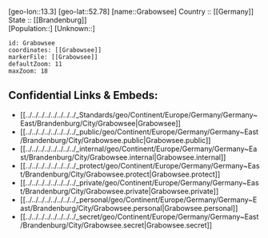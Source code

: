 ﻿---
location: [52.78,13.3] 
mapzoom: [7,12] 
mapmarker: city 
type: City
tags:
- geo/City


SpocWebEntityId: 30530
isDeleted: false
confidential: public

---
[geo-lon::13.3] 
[geo-lat::52.78] 
[name::Grabowsee] 
Country :: [[Germany]]  
State :: [[Brandenburg]]  
[Population::] 
[Unknown::] 


```leaflet
id: Grabowsee
coordinates: [[Grabowsee]] 
markerFile: [[Grabowsee]] 
defaultZoom: 11 
maxZoom: 18
```


## Confidential Links & Embeds: 
- [[../../../../../../../../_Standards/geo/Continent/Europe/Germany/Germany~East/Brandenburg/City/Grabowsee|Grabowsee]] 
- [[../../../../../../../../_public/geo/Continent/Europe/Germany/Germany~East/Brandenburg/City/Grabowsee.public|Grabowsee.public]] 
- [[../../../../../../../../_internal/geo/Continent/Europe/Germany/Germany~East/Brandenburg/City/Grabowsee.internal|Grabowsee.internal]] 
- [[../../../../../../../../_protect/geo/Continent/Europe/Germany/Germany~East/Brandenburg/City/Grabowsee.protect|Grabowsee.protect]] 
- [[../../../../../../../../_private/geo/Continent/Europe/Germany/Germany~East/Brandenburg/City/Grabowsee.private|Grabowsee.private]] 
- [[../../../../../../../../_personal/geo/Continent/Europe/Germany/Germany~East/Brandenburg/City/Grabowsee.personal|Grabowsee.personal]] 
- [[../../../../../../../../_secret/geo/Continent/Europe/Germany/Germany~East/Brandenburg/City/Grabowsee.secret|Grabowsee.secret]] 
